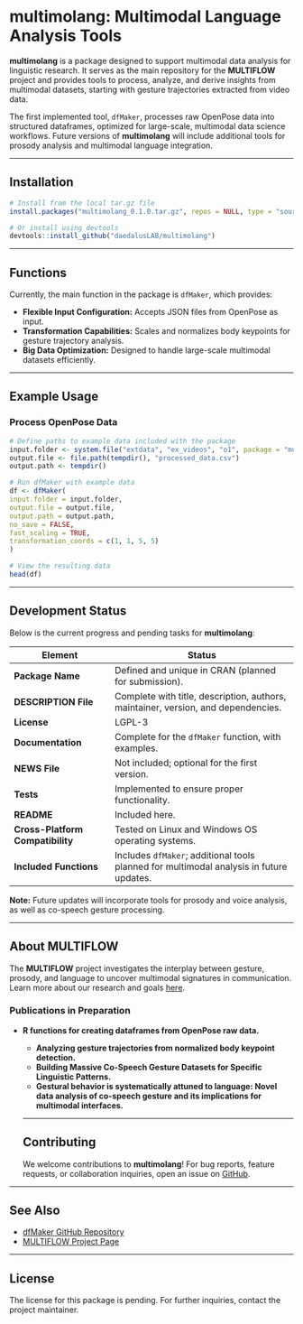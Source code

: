 # **multimolang**: Multimodal Language Analysis Tools
  
  **multimolang** is a package designed to support multimodal data analysis for linguistic research. It serves as the main repository for the **MULTIFLOW** project and provides tools to process, analyze, and derive insights from multimodal datasets, starting with gesture trajectories extracted from video data.

The first implemented tool, `dfMaker`, processes raw OpenPose data into structured dataframes, optimized for large-scale, multimodal data science workflows. Future versions of **multimolang** will include additional tools for prosody analysis and multimodal language integration.

---
  
  ## **Installation**
  
  ```R
# Install from the local tar.gz file
install.packages("multimolang_0.1.0.tar.gz", repos = NULL, type = "source")

# Or install using devtools
devtools::install_github("daedalusLAB/multimolang")
```

---
  
  ## **Functions**
  
  Currently, the main function in the package is `dfMaker`, which provides:
  
  - **Flexible Input Configuration:** Accepts JSON files from OpenPose as input.
- **Transformation Capabilities:** Scales and normalizes body keypoints for gesture trajectory analysis.
- **Big Data Optimization:** Designed to handle large-scale multimodal datasets efficiently.

---
  
  ## **Example Usage**
  
  ### Process OpenPose Data
  
  ```R
# Define paths to example data included with the package
input.folder <- system.file("extdata", "ex_videos", "o1", package = "multimolang")
output.file <- file.path(tempdir(), "processed_data.csv")
output.path <- tempdir()

# Run dfMaker with example data
df <- dfMaker(
  input.folder = input.folder,
  output.file = output.file,
  output.path = output.path,
  no_save = FALSE,
  fast_scaling = TRUE,
  transformation_coords = c(1, 1, 5, 5)
)

# View the resulting data
head(df)
```

---
  
  ## **Development Status**
  
  Below is the current progress and pending tasks for **multimolang**:
  
  | **Element**                             | **Status**                                                                                          |
  |------------------------------------------|-----------------------------------------------------------------------------------------------------|
  | **Package Name**                         | Defined and unique in CRAN (planned for submission).                                                |
  | **DESCRIPTION File**                     | Complete with title, description, authors, maintainer, version, and dependencies.                   |
  | **License**                              | LGPL-3                                                                                             |
  | **Documentation**                        | Complete for the `dfMaker` function, with examples.                                                 |
  | **NEWS File**                            | Not included; optional for the first version.                                                       |
  | **Tests**                                | Implemented to ensure proper functionality.                                                         |
  | **README**                               | Included here.                                                                                      |
  | **Cross-Platform Compatibility**         |  Tested on Linux and Windows OS operating systems.                                                      |
  | **Included Functions**                   | Includes `dfMaker`; additional tools planned for multimodal analysis in future updates.              |
  
  **Note:** Future updates will incorporate tools for prosody and voice analysis, as well as co-speech gesture processing.

---
  
  ## **About MULTIFLOW**
  
  The **MULTIFLOW** project investigates the interplay between gesture, prosody, and language to uncover multimodal signatures in communication. Learn more about our research and goals [here](https://daedalus.um.es/?page_id=32).

### Publications in Preparation

- **R functions for creating dataframes from OpenPose raw data.**
  - **Analyzing gesture trajectories from normalized body keypoint detection.**
  - **Building Massive Co-Speech Gesture Datasets for Specific Linguistic Patterns.**
  - **Gestural behavior is systematically attuned to language: Novel data analysis of co-speech gesture and its implications for multimodal interfaces.**
  
  ---
  
  ## **Contributing**
  
  We welcome contributions to **multimolang**! For bug reports, feature requests, or collaboration inquiries, open an issue on [GitHub](https://github.com/daedalusLAB/multimolang).

---
  
  ## **See Also**
  
  - [dfMaker GitHub Repository](https://github.com/daedalusLAB/dfMaker)
- [MULTIFLOW Project Page](https://daedalus.um.es/?page_id=32)

--- 
  
  ## **License**
  
  The license for this package is pending. For further inquiries, contact the project maintainer.


  
